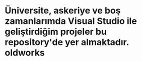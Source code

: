 Üniversite, askeriye ve boş zamanlarımda Visual Studio ile geliştirdiğim projeler bu repository'de yer almaktadır.
oldworks
========
